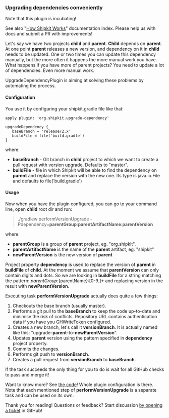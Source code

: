 ### Upgrading dependencies conveniently

Note that this plugin is incubating!

See also "[How Shipkit Works](/docs/how-shipkit-works.md)" documentation index.
Please help us with docs and submit a PR with improvements!

Let's say we have two projects **child** and **parent**. **Child** depends on **parent**. At one point **parent** releases a new version, and dependency on it in **child** needs to be updated. One or two times you can update this dependency manually, but the more often it happens the more manual work you have. What happens if you have more of parent projects? You need to update a lot of dependencies. Even more manual work.

UpgradeDependencyPlugin is aiming at solving these problems by automating the process.

#### Configuration

You use it by configuring your shipkit.gradle file like that:

```
apply plugin: 'org.shipkit.upgrade-dependency'

upgradeDependency {
   baseBranch = 'release/2.x'
   buildFile = file('build.gradle')
}
```

where:
- **baseBranch** - Git branch in **child** project to which we want to create a pull request with version upgrade. Defaults to "master".
- **buildFile** - file in which Shipkit will be able to find the dependency on **parent** and replace the version with the new one. Its type is java.io.File and defaults to file('build.gradle')

#### Usage

Now when you have the plugin configured, you can go to your command line,  open **child** root dir and run:

>./gradlew performVersionUpgrade -Pdependency=**parentGroup**:**parentArtifactName**:**parentVersion**

where:
- **parentGroup** is a group of **parent** project, eg. "org.shipkit".
- **parentArtifactName** is the name of the **parent** artifact, eg. "shipkit"
- **newParentVersion** is the new version of **parent**

Project property **dependency** is used to replace the version of **parent** in **buildFile** of **child**. At the moment we assume that **parentVersion** can only contain digits and dots. So we are looking in **buildFile** for a string matching the pattern:
${parentGroup}:${parentName}:[0-9.]+
and replacing version in the result with **newParentVersion**.

Executing task **performVersionUpgrade** actually does quite a few things:
1. Checkouts the base branch (usually master).
2. Performs a git pull to the **baseBranch** to keep the code up-to-date and minimise the risk of conflicts. Repository URL contains authentication data if you have you GHWriteToken configured.
3. Creates a new branch, let's call it **versionBranch**. It is actually named like this: "upgrade-**parent**-to-**newParentVersion**".
4. Updates **parent** version using the pattern specified in **dependency** project property.
5. Commits the changes.
6. Performs git push to  **versionBranch**.
7. Creates a pull request from **versionBranch** to **baseBranch**.

If the task succeeds the only thing for you to do is wait for all GitHub checks to pass and merge it!

Want to know more? See [the code](https://github.com/mockito/shipkit/blob/master/subprojects/shipkit/src/main/groovy/org/shipkit/internal/gradle/versionupgrade/UpgradeDependencyPlugin.java)! Whole plugin configuration is there. Note that each mentioned step of **performVersionUpgrade** is a separate task and can be used on its own.

Thank you for reading!
Questions or feedback?
Start discussion [by opening a ticket](https://github.com/mockito/shipkit/issues/new) in GitHub!
